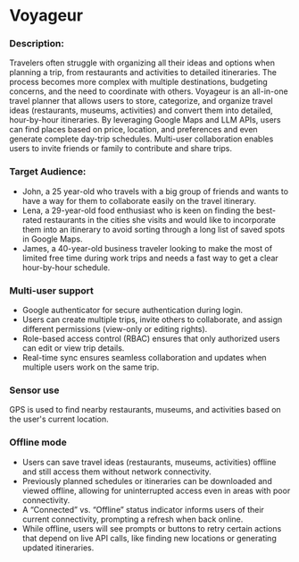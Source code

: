 # Voyageur

### Description:
Travelers often struggle with organizing all their ideas and options when planning a trip, from restaurants and activities to detailed itineraries. The process becomes more complex with multiple destinations, budgeting concerns, and the need to coordinate with others. Voyageur is an all-in-one travel planner that allows users to store, categorize, and organize travel ideas (restaurants, museums, activities) and convert them into detailed, hour-by-hour itineraries. By leveraging Google Maps and LLM APIs, users can find places based on price, location, and preferences and even generate complete day-trip schedules. Multi-user collaboration enables users to invite friends or family to contribute and share trips.

### Target Audience:
- John, a 25 year-old who travels with a big group of friends and wants to have a way for them to collaborate easily on the travel itinerary.
- Lena, a 29-year-old food enthusiast who is keen on finding the best-rated restaurants in the cities she visits and would like to incorporate them into an itinerary to avoid sorting through a long list of saved spots in Google Maps.
- James, a 40-year-old business traveler looking to make the most of limited free time during work trips and needs a fast way to get a clear hour-by-hour schedule.

### Multi-user support

- Google authenticator for secure authentication during login.
- Users can create multiple trips, invite others to collaborate, and assign different permissions (view-only or editing rights).
- Role-based access control (RBAC) ensures that only authorized users can edit or view trip details.
- Real-time sync ensures seamless collaboration and updates when multiple users work on the same trip.

### Sensor use
GPS is used to find nearby restaurants, museums, and activities based on the user's current location.

### Offline mode
- Users can save travel ideas (restaurants, museums, activities) offline and still access them without network connectivity.
- Previously planned schedules or itineraries can be downloaded and viewed offline, allowing for uninterrupted access even in areas with poor connectivity.
- A “Connected” vs. “Offline” status indicator informs users of their current connectivity, prompting a refresh when back online.
- While offline, users will see prompts or buttons to retry certain actions that depend on live API calls, like finding new locations or generating updated itineraries.
